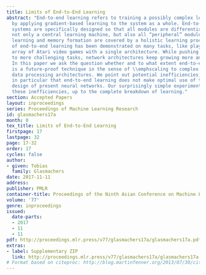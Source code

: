 ```yaml
---
title: Limits of End-to-End Learning
abstract: "End-to-end learning refers to training a possibly complex learning system
  by applying gradient-based learning to the system as a whole. End-to-end learning
  systems are specifically designed so that all modules are differentiable. In effect,
  not only a central learning machine, but also all “peripheral” modules like representation
  learning and memory formation are covered by a holistic learning process. The power
  of end-to-end learning has been demonstrated on many tasks, like playing a whole
  array of Atari video games with a single architecture. While pushing for solutions
  to more challenging tasks, network architectures keep growing more and more complex.\r
  In this paper we ask the question whether and to what extent end-to-end learning
  is a future-proof technique in the sense of \\emphscaling to complex and diverse
  data processing architectures. We point out potential inefficiencies, and we argue
  in particular that end-to-end learning does not make optimal use of the modular
  design of present neural networks. Our surprisingly simple experiments demonstrate
  these inefficiencies, up to the complete breakdown of learning."
section: Accepted Papers
layout: inproceedings
series: Proceedings of Machine Learning Research
id: glasmachers17a
month: 0
tex_title: Limits of End-to-End Learning
firstpage: 17
lastpage: 32
page: 17-32
order: 17
cycles: false
author:
- given: Tobias
  family: Glasmachers
date: 2017-11-11
address: 
publisher: PMLR
container-title: Proceedings of the Ninth Asian Conference on Machine Learning
volume: '77'
genre: inproceedings
issued:
  date-parts:
  - 2017
  - 11
  - 11
pdf: http://proceedings.mlr.press/v77/glasmachers17a/glasmachers17a.pdf
extras:
- label: Supplementary ZIP
  link: http://proceedings.mlr.press/v77/glasmachers17a/glasmachers17a-supp.zip
# Format based on citeproc: http://blog.martinfenner.org/2013/07/30/citeproc-yaml-for-bibliographies/
---
```

